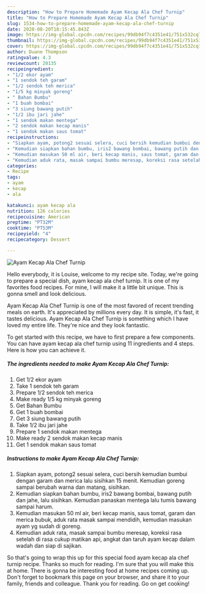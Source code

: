 ```yaml
---
description: "How to Prepare Homemade Ayam Kecap Ala Chef Turnip"
title: "How to Prepare Homemade Ayam Kecap Ala Chef Turnip"
slug: 1534-how-to-prepare-homemade-ayam-kecap-ala-chef-turnip
date: 2020-08-20T18:15:45.843Z
image: https://img-global.cpcdn.com/recipes/99db94f7c4351e41/751x532cq70/ayam-kecap-ala-chef-turnip-foto-resep-utama.jpg
thumbnail: https://img-global.cpcdn.com/recipes/99db94f7c4351e41/751x532cq70/ayam-kecap-ala-chef-turnip-foto-resep-utama.jpg
cover: https://img-global.cpcdn.com/recipes/99db94f7c4351e41/751x532cq70/ayam-kecap-ala-chef-turnip-foto-resep-utama.jpg
author: Duane Thompson
ratingvalue: 4.3
reviewcount: 20135
recipeingredient:
- "1/2 ekor ayam"
- "1 sendok teh garam"
- "1/2 sendok teh merica"
- "1/5 kg minyak goreng"
- " Bahan Bumbu"
- "1 buah bombai"
- "3 siung bawang putih"
- "1/2 ibu jari jahe"
- "1 sendok makan mentega"
- "2 sendok makan kecap manis"
- "1 sendok makan saus tomat"
recipeinstructions:
- "Siapkan ayam, potong2 sesuai selera, cuci bersih kemudian bumbui dengan garam dan merica lalu sisihkan 15 menit. Kemudian goreng sampai berubah warna dan matang, sisihkan."
- "Kemudian siapkan bahan bumbu, iris2 bawang bombai, bawang putih dan jahe, lalu sisihkan. Kemudian panaskan mentega lalu tumis bawang sampai harum."
- "Kemudian masukan 50 ml air, beri kecap manis, saus tomat, garam dan merica bubuk, aduk rata masak sampai mendidih, kemudian masukan ayam yg sudah di goreng."
- "Kemudian aduk rata, masak sampai bumbu meresap, koreksi rasa setelah di rasa cukup matikan api, angkat dan taruh ayam kecap dalam wadah dan siap di sajikan."
categories:
- Recipe
tags:
- ayam
- kecap
- ala

katakunci: ayam kecap ala 
nutrition: 126 calories
recipecuisine: American
preptime: "PT32M"
cooktime: "PT53M"
recipeyield: "4"
recipecategory: Dessert

---
```



![Ayam Kecap Ala Chef Turnip](https://img-global.cpcdn.com/recipes/99db94f7c4351e41/751x532cq70/ayam-kecap-ala-chef-turnip-foto-resep-utama.jpg)

Hello everybody, it is Louise, welcome to my recipe site. Today, we're going to prepare a special dish, ayam kecap ala chef turnip. It is one of my favorites food recipes. For mine, I will make it a little bit unique. This is gonna smell and look delicious.

Ayam Kecap Ala Chef Turnip is one of the most favored of recent trending meals on earth. It's appreciated by millions every day. It is simple, it's fast, it tastes delicious. Ayam Kecap Ala Chef Turnip is something which I have loved my entire life. They're nice and they look fantastic.




To get started with this recipe, we have to first prepare a few components. You can have ayam kecap ala chef turnip using 11 ingredients and 4 steps. Here is how you can achieve it.

<!--inarticleads1-->

##### The ingredients needed to make Ayam Kecap Ala Chef Turnip:

1. Get 1/2 ekor ayam
1. Take 1 sendok teh garam
1. Prepare 1/2 sendok teh merica
1. Make ready 1/5 kg minyak goreng
1. Get  Bahan Bumbu
1. Get 1 buah bombai
1. Get 3 siung bawang putih
1. Take 1/2 ibu jari jahe
1. Prepare 1 sendok makan mentega
1. Make ready 2 sendok makan kecap manis
1. Get 1 sendok makan saus tomat




<!--inarticleads2-->

##### Instructions to make Ayam Kecap Ala Chef Turnip:

1. Siapkan ayam, potong2 sesuai selera, cuci bersih kemudian bumbui dengan garam dan merica lalu sisihkan 15 menit. Kemudian goreng sampai berubah warna dan matang, sisihkan.
1. Kemudian siapkan bahan bumbu, iris2 bawang bombai, bawang putih dan jahe, lalu sisihkan. Kemudian panaskan mentega lalu tumis bawang sampai harum.
1. Kemudian masukan 50 ml air, beri kecap manis, saus tomat, garam dan merica bubuk, aduk rata masak sampai mendidih, kemudian masukan ayam yg sudah di goreng.
1. Kemudian aduk rata, masak sampai bumbu meresap, koreksi rasa setelah di rasa cukup matikan api, angkat dan taruh ayam kecap dalam wadah dan siap di sajikan.




So that's going to wrap this up for this special food ayam kecap ala chef turnip recipe. Thanks so much for reading. I'm sure that you will make this at home. There is gonna be interesting food at home recipes coming up. Don't forget to bookmark this page on your browser, and share it to your family, friends and colleague. Thank you for reading. Go on get cooking!
